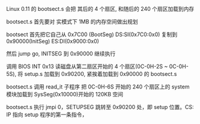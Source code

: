 Linux 0.11 的 bootsect.s 会把 其后的 4 个扇区, 和随后的 240 个扇区加载到内存

bootsect.s 首先要对 实模式下 1MB 的内存空间做出规划

bootsect 首先把它自己从 0x7C00 (BootSeg) DS:SI(0x7C0:0x0) 复制到 0x90000(InitSeg) ES:DI(0x9000:0x0)

然后 jump go, INITSEG 到 0x90000 继续执行

调用 BIOS INT 0x13 读磁盘从第二扇区开始的 4 个扇区(0C-0H-2S ~ 0C-0H-5S), 将 setup.s 加载到 0x90200, 紧挨着加载到 0x90000 的 bootsect.s

bootsect.s 调用 read_it 子程序 把 0C-0H-6S 开始的 240 个扇区上的 system 模块加载到 SysSeg(0x10000)开始的 120KB 空间

bootsect.s 执行 jmpi 0，SETUPSEG 跳转至 0x90200 处，即 setup 位置。CS: IP 指向
setup 程序的第一条指令，

